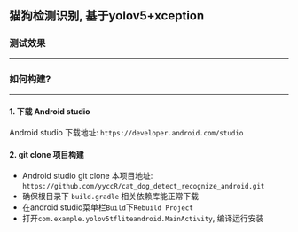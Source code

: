 ## 猫狗检测识别, 基于yolov5+xception

### 测试效果
---



### 如何构建?
---

#### 1. 下载 Android studio

Android studio 下载地址: `https://developer.android.com/studio`

#### 2. git clone 项目构建

- Android studio git clone 本项目地址: `https://github.com/yyccR/cat_dog_detect_recognize_android.git`
- 确保根目录下 `build.gradle` 相关依赖库能正常下载
- 在android studio菜单栏`Build`下`Rebuild Project`
- 打开`com.example.yolov5tfliteandroid.MainActivity`, 编译运行安装
